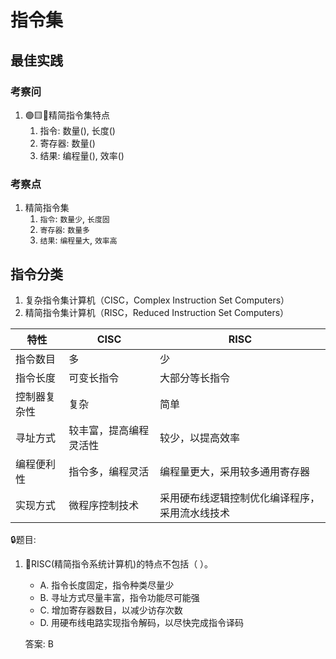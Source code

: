 # 指令集

## 最佳实践

### 考察问


1. 🟢🟨💚精简指令集特点
    1. 指令: 数量(), 长度()
    2. 寄存器: 数量()
    3. 结果: 编程量(), 效率()

### 考察点

1. 精简指令集
    1. `指令`: `数量少`, `长度固`
    2. `寄存器`: `数量多`
    3. `结果`: `编程量大`, `效率高`

## 指令分类

1. 复杂指令集计算机（CISC，Complex Instruction Set Computers）
2. 精简指令集计算机（RISC，Reduced Instruction Set Computers）

|特性|CISC|RISC|
| ---- | ---- | ---- |
|指令数目|多|少|
|指令长度|可变长指令|大部分等长指令|
|控制器复杂性|复杂|简单|
|寻址方式|较丰富，提高编程灵活性|较少，以提高效率|
|编程便利性|指令多，编程灵活|编程量更大，采用较多通用寄存器|
|实现方式|微程序控制技术|采用硬布线逻辑控制优化编译程序，采用流水线技术|

🔒题目:

1. 💚RISC(精简指令系统计算机)的特点不包括（ ）。

    - A. 指令长度固定，指令种类尽量少
    - B. 寻址方式尽量丰富，指令功能尽可能强
    - C. 增加寄存器数目，以减少访存次数
    - D. 用硬布线电路实现指令解码，以尽快完成指令译码

    答案: B
